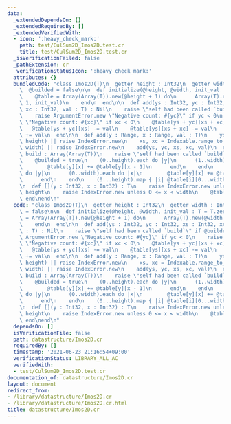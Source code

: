 ```yaml
---
data:
  _extendedDependsOn: []
  _extendedRequiredBy: []
  _extendedVerifiedWith:
  - icon: ':heavy_check_mark:'
    path: test/CulSum2D_Imos2D.test.cr
    title: test/CulSum2D_Imos2D.test.cr
  _isVerificationFailed: false
  _pathExtension: cr
  _verificationStatusIcon: ':heavy_check_mark:'
  attributes: {}
  bundledCode: "class Imos2D(T)\n  getter height : Int32\n  getter width : Int32\n\
    \  @builded = false\n\n  def initialize(@height, @width, init_val : T = T.zero)\n\
    \    @table = Array(Array(T)).new(@height + 1) do\n      Array(T).new(@width +\
    \ 1, init_val)\n    end\n  end\n\n  def add(ys : Int32, yc : Int32, xs : Int32,\
    \ xc : Int32, val : T) : Nil\n    raise \"self had been called `build`\" if @builded\n\
    \    raise ArgumentError.new \"Negative count: #{yc}\" if yc < 0\n    raise ArgumentError.new\
    \ \"Negative count: #{xc}\" if xc < 0\n    @table[ys + yc][xs + xc] += val\n \
    \   @table[ys + yc][xs] -= val\n    @table[ys][xs + xc] -= val\n    @table[ys][xs]\
    \ += val\n  end\n\n  def add(y : Range, x : Range, val : T)\n    ys, yc = Indexable.range_to_index_and_count(y,\
    \ height) || raise IndexError.new\n    xs, xc = Indexable.range_to_index_and_count(x,\
    \ width) || raise IndexError.new\n    add(ys, yc, xs, xc, val)\n  end\n\n  def\
    \ build : Array(Array(T))\n    raise \"self had been called `build`\" if @builded\n\
    \    @builded = true\n    (0..height).each do |y|\n      (1..width).each do |x|\n\
    \        @table[y][x] += @table[y][x - 1]\n      end\n    end\n    (1..height).each\
    \ do |y|\n      (0..width).each do |x|\n        @table[y][x] += @table[y - 1][x]\n\
    \      end\n    end\n    (0...height).map { |i| @table[i][0...width] }\n  end\n\
    \n  def [](y : Int32, x : Int32) : T\n    raise IndexError.new unless 0 <= y <\
    \ height\n    raise IndexError.new unless 0 <= x < width\n    @table[y][x]\n \
    \ end\nend\n"
  code: "class Imos2D(T)\n  getter height : Int32\n  getter width : Int32\n  @builded\
    \ = false\n\n  def initialize(@height, @width, init_val : T = T.zero)\n    @table\
    \ = Array(Array(T)).new(@height + 1) do\n      Array(T).new(@width + 1, init_val)\n\
    \    end\n  end\n\n  def add(ys : Int32, yc : Int32, xs : Int32, xc : Int32, val\
    \ : T) : Nil\n    raise \"self had been called `build`\" if @builded\n    raise\
    \ ArgumentError.new \"Negative count: #{yc}\" if yc < 0\n    raise ArgumentError.new\
    \ \"Negative count: #{xc}\" if xc < 0\n    @table[ys + yc][xs + xc] += val\n \
    \   @table[ys + yc][xs] -= val\n    @table[ys][xs + xc] -= val\n    @table[ys][xs]\
    \ += val\n  end\n\n  def add(y : Range, x : Range, val : T)\n    ys, yc = Indexable.range_to_index_and_count(y,\
    \ height) || raise IndexError.new\n    xs, xc = Indexable.range_to_index_and_count(x,\
    \ width) || raise IndexError.new\n    add(ys, yc, xs, xc, val)\n  end\n\n  def\
    \ build : Array(Array(T))\n    raise \"self had been called `build`\" if @builded\n\
    \    @builded = true\n    (0..height).each do |y|\n      (1..width).each do |x|\n\
    \        @table[y][x] += @table[y][x - 1]\n      end\n    end\n    (1..height).each\
    \ do |y|\n      (0..width).each do |x|\n        @table[y][x] += @table[y - 1][x]\n\
    \      end\n    end\n    (0...height).map { |i| @table[i][0...width] }\n  end\n\
    \n  def [](y : Int32, x : Int32) : T\n    raise IndexError.new unless 0 <= y <\
    \ height\n    raise IndexError.new unless 0 <= x < width\n    @table[y][x]\n \
    \ end\nend\n"
  dependsOn: []
  isVerificationFile: false
  path: datastructure/Imos2D.cr
  requiredBy: []
  timestamp: '2021-06-23 21:16:54+09:00'
  verificationStatus: LIBRARY_ALL_AC
  verifiedWith:
  - test/CulSum2D_Imos2D.test.cr
documentation_of: datastructure/Imos2D.cr
layout: document
redirect_from:
- /library/datastructure/Imos2D.cr
- /library/datastructure/Imos2D.cr.html
title: datastructure/Imos2D.cr
---
```

